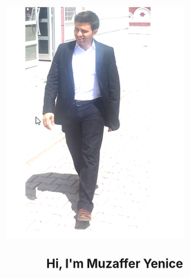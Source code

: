 <img src="https://github.com/muzafferyenice/muzafferyenice/blob/main/2022-05-10%2015_34_32-Window.png">

<h1 align="center">Hi, I'm Muzaffer Yenice</h1>
